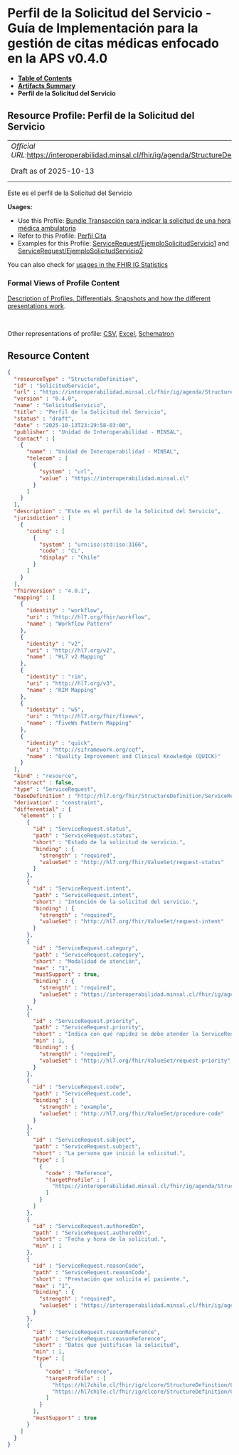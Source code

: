 # Perfil de la Solicitud del Servicio - Guía de Implementación para la gestión de citas médicas enfocado en la APS v0.4.0

* [**Table of Contents**](toc.md)
* [**Artifacts Summary**](artifacts.md)
* **Perfil de la Solicitud del Servicio**

## Resource Profile: Perfil de la Solicitud del Servicio 

| | |
| :--- | :--- |
| *Official URL*:https://interoperabilidad.minsal.cl/fhir/ig/agenda/StructureDefinition/SolicitudServicio | *Version*:0.4.0 |
| Draft as of 2025-10-13 | *Computable Name*:SolicitudServicio |

 
Este es el perfil de la Solicitud del Servicio 

**Usages:**

* Use this Profile: [Bundle Transacción para indicar la solicitud de una hora médica ambulatoria](StructureDefinition-BundleSolicitud.md)
* Refer to this Profile: [Perfil Cita](StructureDefinition-Cita.md)
* Examples for this Profile: [ServiceRequest/EjemploSolicitudServicio1](ServiceRequest-EjemploSolicitudServicio1.md) and [ServiceRequest/EjemploSolicitudServicio2](ServiceRequest-EjemploSolicitudServicio2.md)

You can also check for [usages in the FHIR IG Statistics](https://packages2.fhir.org/xig/hl7.fhir.cl.agenda|current/StructureDefinition/SolicitudServicio)

### Formal Views of Profile Content

 [Description of Profiles, Differentials, Snapshots and how the different presentations work](http://build.fhir.org/ig/FHIR/ig-guidance/readingIgs.html#structure-definitions). 

 

Other representations of profile: [CSV](StructureDefinition-SolicitudServicio.csv), [Excel](StructureDefinition-SolicitudServicio.xlsx), [Schematron](StructureDefinition-SolicitudServicio.sch) 



## Resource Content

```json
{
  "resourceType" : "StructureDefinition",
  "id" : "SolicitudServicio",
  "url" : "https://interoperabilidad.minsal.cl/fhir/ig/agenda/StructureDefinition/SolicitudServicio",
  "version" : "0.4.0",
  "name" : "SolicitudServicio",
  "title" : "Perfil de la Solicitud del Servicio",
  "status" : "draft",
  "date" : "2025-10-13T23:29:58-03:00",
  "publisher" : "Unidad de Interoperabilidad - MINSAL",
  "contact" : [
    {
      "name" : "Unidad de Interoperabilidad - MINSAL",
      "telecom" : [
        {
          "system" : "url",
          "value" : "https://interoperabilidad.minsal.cl"
        }
      ]
    }
  ],
  "description" : "Este es el perfil de la Solicitud del Servicio",
  "jurisdiction" : [
    {
      "coding" : [
        {
          "system" : "urn:iso:std:iso:3166",
          "code" : "CL",
          "display" : "Chile"
        }
      ]
    }
  ],
  "fhirVersion" : "4.0.1",
  "mapping" : [
    {
      "identity" : "workflow",
      "uri" : "http://hl7.org/fhir/workflow",
      "name" : "Workflow Pattern"
    },
    {
      "identity" : "v2",
      "uri" : "http://hl7.org/v2",
      "name" : "HL7 v2 Mapping"
    },
    {
      "identity" : "rim",
      "uri" : "http://hl7.org/v3",
      "name" : "RIM Mapping"
    },
    {
      "identity" : "w5",
      "uri" : "http://hl7.org/fhir/fivews",
      "name" : "FiveWs Pattern Mapping"
    },
    {
      "identity" : "quick",
      "uri" : "http://siframework.org/cqf",
      "name" : "Quality Improvement and Clinical Knowledge (QUICK)"
    }
  ],
  "kind" : "resource",
  "abstract" : false,
  "type" : "ServiceRequest",
  "baseDefinition" : "http://hl7.org/fhir/StructureDefinition/ServiceRequest",
  "derivation" : "constraint",
  "differential" : {
    "element" : [
      {
        "id" : "ServiceRequest.status",
        "path" : "ServiceRequest.status",
        "short" : "Estado de la solicitud de servicio.",
        "binding" : {
          "strength" : "required",
          "valueSet" : "http://hl7.org/fhir/ValueSet/request-status"
        }
      },
      {
        "id" : "ServiceRequest.intent",
        "path" : "ServiceRequest.intent",
        "short" : "Intención de la solicitud del servicio.",
        "binding" : {
          "strength" : "required",
          "valueSet" : "http://hl7.org/fhir/ValueSet/request-intent"
        }
      },
      {
        "id" : "ServiceRequest.category",
        "path" : "ServiceRequest.category",
        "short" : "Modalidad de atención",
        "max" : "1",
        "mustSupport" : true,
        "binding" : {
          "strength" : "required",
          "valueSet" : "https://interoperabilidad.minsal.cl/fhir/ig/agenda/ValueSet/VSCategorias"
        }
      },
      {
        "id" : "ServiceRequest.priority",
        "path" : "ServiceRequest.priority",
        "short" : "Indica con qué rapidez se debe atender la ServiceRequest con respecto a otras solicitudes.",
        "min" : 1,
        "binding" : {
          "strength" : "required",
          "valueSet" : "http://hl7.org/fhir/ValueSet/request-priority"
        }
      },
      {
        "id" : "ServiceRequest.code",
        "path" : "ServiceRequest.code",
        "binding" : {
          "strength" : "example",
          "valueSet" : "http://hl7.org/fhir/ValueSet/procedure-code"
        }
      },
      {
        "id" : "ServiceRequest.subject",
        "path" : "ServiceRequest.subject",
        "short" : "La persona que inició la solicitud.",
        "type" : [
          {
            "code" : "Reference",
            "targetProfile" : [
              "https://interoperabilidad.minsal.cl/fhir/ig/agenda/StructureDefinition/PacienteAgenda"
            ]
          }
        ]
      },
      {
        "id" : "ServiceRequest.authoredOn",
        "path" : "ServiceRequest.authoredOn",
        "short" : "Fecha y hora de la solicitud.",
        "min" : 1
      },
      {
        "id" : "ServiceRequest.reasonCode",
        "path" : "ServiceRequest.reasonCode",
        "short" : "Prestación que solicita el paciente.",
        "max" : "1",
        "binding" : {
          "strength" : "required",
          "valueSet" : "https://interoperabilidad.minsal.cl/fhir/ig/agenda/ValueSet/VSPrestaciones"
        }
      },
      {
        "id" : "ServiceRequest.reasonReference",
        "path" : "ServiceRequest.reasonReference",
        "short" : "Datos que justifican la solicitud",
        "min" : 1,
        "type" : [
          {
            "code" : "Reference",
            "targetProfile" : [
              "https://hl7chile.cl/fhir/ig/clcore/StructureDefinition/CoreObservacionCL",
              "https://hl7chile.cl/fhir/ig/clcore/StructureDefinition/CoreDiagnosticoCl"
            ]
          }
        ],
        "mustSupport" : true
      }
    ]
  }
}

```
